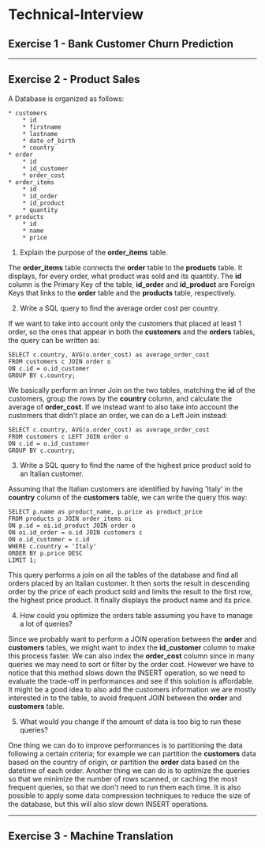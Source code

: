 # Technical-Interview

## Exercise 1 - Bank Customer Churn Prediction



-----------------------------------
## Exercise 2 - Product Sales

A Database is organized as follows:

    * customers
        * id
        * firstname
        * lastname
        * date_of_birth
        * country
    * order 
        * id
        * id_customer
        * order_cost
    * order_items
        * id
        * id_order
        * id_product
        * quantity
    * products
        * id
        * name
        * price

1. Explain the purpose of the **order_items** table.

The **order_items** table connects the **order** table to the **products** table. It displays, for every order, what product was sold and its quantity. The **id** column is the Primary Key of the table, **id_order** and **id_product** are Foreign Keys that links to the **order** table and the **products** table, respectively.

2. Write a SQL query to find the average order cost per country.

If we want to take into account only the customers that placed at least 1 order, so the ones that appear in both the **customers** and the **orders** tables, the query can be written as:

```
SELECT c.country, AVG(o.order_cost) as average_order_cost
FROM customers c JOIN order o
ON c.id = o.id_customer
GROUP BY c.country;
```

We basically perform an Inner Join on the two tables, matching the **id** of the customers, group the rows by the **country** column, and calculate the average of **order_cost**. 
If we instead want to also take into account the customers that didn't place an order, we can do a Left Join instead:

```
SELECT c.country, AVG(o.order_cost) as average_order_cost
FROM customers c LEFT JOIN order o
ON c.id = o.id_customer
GROUP BY c.country;
```

3. Write a SQL query to find the name of the highest price product sold to an Italian customer.

Assuming that the Italian customers are identified by having 'Italy' in the **country** column of the **customers** table, we can write the query this way:

```
SELECT p.name as product_name, p.price as product_price
FROM products p JOIN order_items oi 
ON p.id = oi.id_product JOIN order o 
ON oi.id_order = o.id JOIN customers c
ON o.id_customer = c.id
WHERE c.country = 'Italy'
ORDER BY p.price DESC
LIMIT 1;
```

This query performs a join on all the tables of the database and find all orders placed by an Italian customer. It then sorts the result in descending order by the price of each product sold and limits the result to the first row, the highest price product. It finally displays the product name and its price.


4. How could you optimize the orders table assuming you have to manage a lot of queries?

Since we probably want to perform a JOIN operation between the **order** and **customers** tables, we might want to index the **id_customer** column to make this process faster. We can also index the **order_cost** column since in many queries we may need to sort or filter by the order cost. However we have to notice that this method slows down the INSERT operation, so we need to evaluate the trade-off in performances and see if this solution is affordable.
It might be a good idea to also add the customers information we are mostly interested in to the table, to avoid frequent JOIN between the **order** and **customers** table. 

5. What would you change if the amount of data is too big to run these queries?

One thing we can do to improve performances is to partitioning the data following a certain criteria; for example we can partition the **customers** data based on the country of origin, or partition the **order** data based on the datetime of each order. Another thing we can do is to optimize the queries so that we minimize the number of rows scanned, or caching the most frequent queries, so that we don't need to run them each time. It is also possible to apply some data compression techniques to reduce the size of the database, but this will also slow down INSERT operations.

---------------------------

## Exercise 3 - Machine Translation

